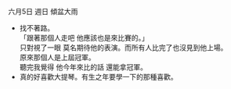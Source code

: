 六月5日 週日 傾盆大雨
- 找不著路。  
「跟著那個人走吧 他應該也是來比賽的。」  
只對視了一眼 莫名期待他的表演。而所有人比完了也沒見到他上場。  
原來那個人是上屆冠軍。  
聽完我覺得 他今年來比的話 還能拿冠軍。
- 真的好喜歡大提琴。有生之年要學一下的那種喜歡。

